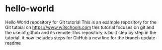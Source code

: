 # hello-world
Hello World repository for Git tutorial
This is an example repository for the Git tutoial on https://www.w3schools.com
this tutorial focuses on git and the use of github and its remote
This repository is built step by step in the tutorial.
it now includes steps for GitHub
a new line for the branch update-readme
